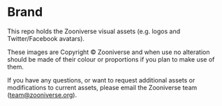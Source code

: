Brand
=====

This repo holds the Zooniverse visual assets (e.g. logos and Twitter/Facebook avatars).

These images are Copyright &copy; Zooniverse and when use no alteration should be made of their colour or proportions if you plan to make use of them.

If you have any questions, or want to request additional assets or modifications to current assets, please email the Zooniverse team (team@zooniverse.org).